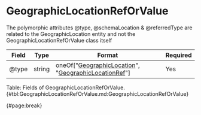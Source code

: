 <!--
    ATTENTION: This file was generated via gradle!
               Do NOT manually edit this file! Any such changes will be overwritten!
-->

# GeographicLocationRefOrValue

The polymorphic attributes @type, @schemaLocation & @referredType are related to the GeographicLocation entity and not the GeographicLocationRefOrValue class itself

| Field | Type | Format | Required |
| ------- | ------- | ------- | --- |
| @type | string | oneOf["[GeographicLocation](#geographiclocation)", "[GeographicLocationRef](#geographiclocationref)"] | Yes |

Table: Fields of GeographicLocationRefOrValue. {#tbl:GeographicLocationRefOrValue.md:GeographicLocationRefOrValue}

{#page:break}

